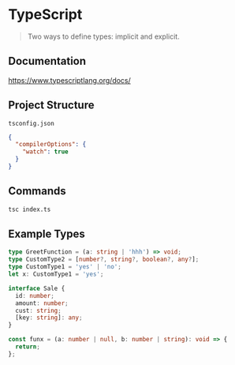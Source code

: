 # TypeScript

> Two ways to define types: implicit and explicit.

## Documentation

<https://www.typescriptlang.org/docs/>

## Project Structure

`tsconfig.json`

```json
{
  "compilerOptions": {
    "watch": true
  }
}
```

## Commands

```bash
tsc index.ts
```

## Example Types

```ts
type GreetFunction = (a: string | 'hhh') => void;
type CustomType2 = [number?, string?, boolean?, any?];
type CustomType1 = 'yes' | 'no';
let x: CustomType1 = 'yes';

interface Sale {
  id: number;
  amount: number;
  cust: string;
  [key: string]: any;
}

const funx = (a: number | null, b: number | string): void => {
  return;
};
```
